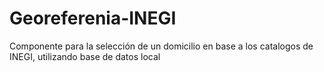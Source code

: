 # Georeferenia-INEGI
Componente para la selección de un domicilio en base a los catalogos de INEGI, utilizando base de datos local 

